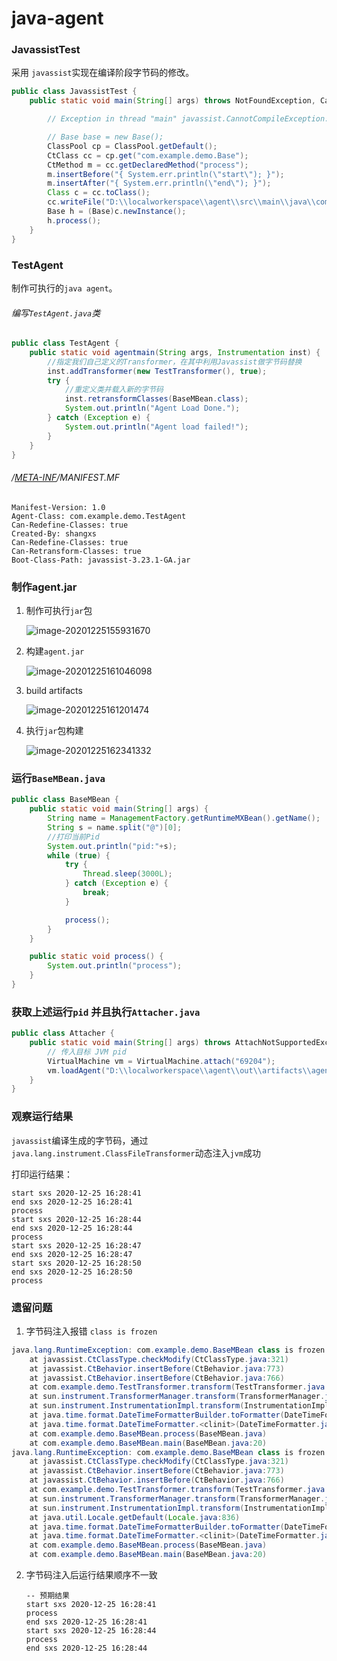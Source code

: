 # java-agent

### JavassistTest 

采用 `javassist`实现在编译阶段字节码的修改。

```java
public class JavassistTest {
    public static void main(String[] args) throws NotFoundException, CannotCompileException, IllegalAccessException, InstantiationException, IOException {

        // Exception in thread "main" javassist.CannotCompileException: by java.lang.LinkageError: loader (instance of  sun/misc/Launcher$AppClassLoader): attempted  duplicate class definition for name: "com/sprucetec/Base"

        // Base base = new Base();
        ClassPool cp = ClassPool.getDefault();
        CtClass cc = cp.get("com.example.demo.Base");
        CtMethod m = cc.getDeclaredMethod("process");
        m.insertBefore("{ System.err.println(\"start\"); }");
        m.insertAfter("{ System.err.println(\"end\"); }");
        Class c = cc.toClass();
        cc.writeFile("D:\\localworkerspace\\agent\\src\\main\\java\\com\\example\\demo");
        Base h = (Base)c.newInstance();
        h.process();
    }
}
```



### TestAgent 

制作可执行的`java agent`。

###### 编写`TestAgent.java`类

```java
public class TestAgent {
    public static void agentmain(String args, Instrumentation inst) {
        //指定我们自己定义的Transformer，在其中利用Javassist做字节码替换
        inst.addTransformer(new TestTransformer(), true);
        try {
            //重定义类并载入新的字节码
            inst.retransformClasses(BaseMBean.class);
            System.out.println("Agent Load Done.");
        } catch (Exception e) {
            System.out.println("Agent load failed!");
        }
    }
}
```

###### /[META-INF](https://github.com/dwyanewede/java-agent/tree/master/src/main/resources/META-INF)/MANIFEST.MF

```properties
Manifest-Version: 1.0
Agent-Class: com.example.demo.TestAgent
Can-Redefine-Classes: true
Created-By: shangxs
Can-Redefine-Classes: true
Can-Retransform-Classes: true
Boot-Class-Path: javassist-3.23.1-GA.jar
```



### 制作agent.jar

1. 制作可执行`jar`包

   ![image-20201225155931670](C:\Users\MC\AppData\Roaming\Typora\typora-user-images\image-20201225155931670.png)

2. 构建`agent.jar`

   ![image-20201225161046098](C:\Users\MC\AppData\Roaming\Typora\typora-user-images\image-20201225161046098.png)

3. build artifacts

   ![image-20201225161201474](C:\Users\MC\AppData\Roaming\Typora\typora-user-images\image-20201225161201474.png)

4. 执行`jar`包构建

   ![image-20201225162341332](C:\Users\MC\AppData\Roaming\Typora\typora-user-images\image-20201225162341332.png)

### 运行`BaseMBean.java`

```java
public class BaseMBean {
    public static void main(String[] args) {
        String name = ManagementFactory.getRuntimeMXBean().getName();
        String s = name.split("@")[0];
        //打印当前Pid
        System.out.println("pid:"+s);
        while (true) {
            try {
                Thread.sleep(3000L);
            } catch (Exception e) {
                break;
            }

            process();
        }
    }

    public static void process() {
        System.out.println("process");
    }
}
```



### 获取上述运行`pid` 并且执行`Attacher.java`

```java
public class Attacher {
    public static void main(String[] args) throws AttachNotSupportedException, IOException, AgentLoadException, AgentInitializationException {
        // 传入目标 JVM pid
        VirtualMachine vm = VirtualMachine.attach("69204");
        vm.loadAgent("D:\\localworkerspace\\agent\\out\\artifacts\\agent_jar\\agent.jar");
    }
}
```



### 观察运行结果

`javassist`编译生成的字节码，通过`java.lang.instrument.ClassFileTransformer`动态注入`jvm`成功

打印运行结果：

```properties
start sxs 2020-12-25 16:28:41
end sxs 2020-12-25 16:28:41
process
start sxs 2020-12-25 16:28:44
end sxs 2020-12-25 16:28:44
process
start sxs 2020-12-25 16:28:47
end sxs 2020-12-25 16:28:47
start sxs 2020-12-25 16:28:50
end sxs 2020-12-25 16:28:50
process
```

### 遗留问题

1. 字节码注入报错 `class is frozen`

```java
java.lang.RuntimeException: com.example.demo.BaseMBean class is frozen
	at javassist.CtClassType.checkModify(CtClassType.java:321)
	at javassist.CtBehavior.insertBefore(CtBehavior.java:773)
	at javassist.CtBehavior.insertBefore(CtBehavior.java:766)
	at com.example.demo.TestTransformer.transform(TestTransformer.java:24)
	at sun.instrument.TransformerManager.transform(TransformerManager.java:188)
	at sun.instrument.InstrumentationImpl.transform(InstrumentationImpl.java:428)
	at java.time.format.DateTimeFormatterBuilder.toFormatter(DateTimeFormatterBuilder.java:2060)
	at java.time.format.DateTimeFormatter.<clinit>(DateTimeFormatter.java:710)
	at com.example.demo.BaseMBean.process(BaseMBean.java)
	at com.example.demo.BaseMBean.main(BaseMBean.java:20)
java.lang.RuntimeException: com.example.demo.BaseMBean class is frozen
	at javassist.CtClassType.checkModify(CtClassType.java:321)
	at javassist.CtBehavior.insertBefore(CtBehavior.java:773)
	at javassist.CtBehavior.insertBefore(CtBehavior.java:766)
	at com.example.demo.TestTransformer.transform(TestTransformer.java:24)
	at sun.instrument.TransformerManager.transform(TransformerManager.java:188)
	at sun.instrument.InstrumentationImpl.transform(InstrumentationImpl.java:428)
	at java.util.Locale.getDefault(Locale.java:836)
	at java.time.format.DateTimeFormatterBuilder.toFormatter(DateTimeFormatterBuilder.java:2060)
	at java.time.format.DateTimeFormatter.<clinit>(DateTimeFormatter.java:710)
	at com.example.demo.BaseMBean.process(BaseMBean.java)
	at com.example.demo.BaseMBean.main(BaseMBean.java:20)
```

2. 字节码注入后运行结果顺序不一致

   ```
   -- 预期结果
   start sxs 2020-12-25 16:28:41
   process
   end sxs 2020-12-25 16:28:41
   start sxs 2020-12-25 16:28:44
   process
   end sxs 2020-12-25 16:28:44
   ```

   

